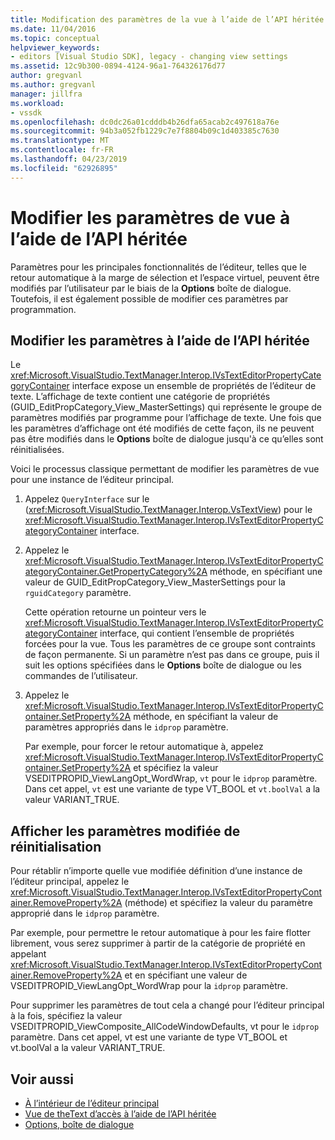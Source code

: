 ```yaml
---
title: Modification des paramètres de la vue à l’aide de l’API héritée | Microsoft Docs
ms.date: 11/04/2016
ms.topic: conceptual
helpviewer_keywords:
- editors [Visual Studio SDK], legacy - changing view settings
ms.assetid: 12c9b300-0894-4124-96a1-764326176d77
author: gregvanl
ms.author: gregvanl
manager: jillfra
ms.workload:
- vssdk
ms.openlocfilehash: dc0dc26a01cdddb4b26dfa65acab2c497618a76e
ms.sourcegitcommit: 94b3a052fb1229c7e7f8804b09c1d403385c7630
ms.translationtype: MT
ms.contentlocale: fr-FR
ms.lasthandoff: 04/23/2019
ms.locfileid: "62926895"
---
```

# <a name="change-view-settings-by-using-the-legacy-api"></a>Modifier les paramètres de vue à l’aide de l’API héritée
Paramètres pour les principales fonctionnalités de l’éditeur, telles que le retour automatique à la marge de sélection et l’espace virtuel, peuvent être modifiés par l’utilisateur par le biais de la **Options** boîte de dialogue. Toutefois, il est également possible de modifier ces paramètres par programmation.

## <a name="change-settings-by-using-the-legacy-api"></a>Modifier les paramètres à l’aide de l’API héritée
 Le <xref:Microsoft.VisualStudio.TextManager.Interop.IVsTextEditorPropertyCategoryContainer> interface expose un ensemble de propriétés de l’éditeur de texte. L’affichage de texte contient une catégorie de propriétés (GUID_EditPropCategory_View_MasterSettings) qui représente le groupe de paramètres modifiés par programme pour l’affichage de texte. Une fois que les paramètres d’affichage ont été modifiés de cette façon, ils ne peuvent pas être modifiés dans le **Options** boîte de dialogue jusqu'à ce qu’elles sont réinitialisées.

 Voici le processus classique permettant de modifier les paramètres de vue pour une instance de l’éditeur principal.

1. Appelez `QueryInterface` sur le (<xref:Microsoft.VisualStudio.TextManager.Interop.VsTextView>) pour le <xref:Microsoft.VisualStudio.TextManager.Interop.IVsTextEditorPropertyCategoryContainer> interface.

2. Appelez le <xref:Microsoft.VisualStudio.TextManager.Interop.IVsTextEditorPropertyCategoryContainer.GetPropertyCategory%2A> méthode, en spécifiant une valeur de GUID_EditPropCategory_View_MasterSettings pour la `rguidCategory` paramètre.

     Cette opération retourne un pointeur vers le <xref:Microsoft.VisualStudio.TextManager.Interop.IVsTextEditorPropertyCategoryContainer> interface, qui contient l’ensemble de propriétés forcées pour la vue. Tous les paramètres de ce groupe sont contraints de façon permanente. Si un paramètre n’est pas dans ce groupe, puis il suit les options spécifiées dans le **Options** boîte de dialogue ou les commandes de l’utilisateur.

3. Appelez le <xref:Microsoft.VisualStudio.TextManager.Interop.IVsTextEditorPropertyContainer.SetProperty%2A> méthode, en spécifiant la valeur de paramètres appropriés dans le `idprop` paramètre.

     Par exemple, pour forcer le retour automatique à, appelez <xref:Microsoft.VisualStudio.TextManager.Interop.IVsTextEditorPropertyContainer.SetProperty%2A> et spécifiez la valeur VSEDITPROPID_ViewLangOpt_WordWrap, `vt` pour le `idprop` paramètre. Dans cet appel, `vt` est une variante de type VT_BOOL et `vt.boolVal` a la valeur VARIANT_TRUE.

## <a name="reset-changed-view-settings"></a>Afficher les paramètres modifiée de réinitialisation
 Pour rétablir n’importe quelle vue modifiée définition d’une instance de l’éditeur principal, appelez le <xref:Microsoft.VisualStudio.TextManager.Interop.IVsTextEditorPropertyContainer.RemoveProperty%2A> (méthode) et spécifiez la valeur du paramètre approprié dans le `idprop` paramètre.

 Par exemple, pour permettre le retour automatique à pour les faire flotter librement, vous serez supprimer à partir de la catégorie de propriété en appelant <xref:Microsoft.VisualStudio.TextManager.Interop.IVsTextEditorPropertyContainer.RemoveProperty%2A> et en spécifiant une valeur de VSEDITPROPID_ViewLangOpt_WordWrap pour la `idprop` paramètre.

 Pour supprimer les paramètres de tout cela a changé pour l’éditeur principal à la fois, spécifiez la valeur VSEDITPROPID_ViewComposite_AllCodeWindowDefaults, vt pour le `idprop` paramètre. Dans cet appel, vt est une variante de type VT_BOOL et vt.boolVal a la valeur VARIANT_TRUE.

## <a name="see-also"></a>Voir aussi
- [À l’intérieur de l’éditeur principal](../extensibility/inside-the-core-editor.md)
- [Vue de theText d’accès à l’aide de l’API héritée](../extensibility/accessing-thetext-view-by-using-the-legacy-api.md)
- [Options, boîte de dialogue](../ide/reference/options-dialog-box-visual-studio.md)